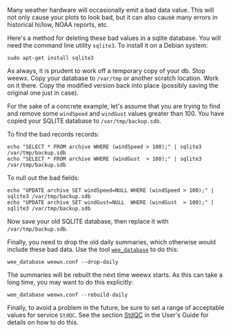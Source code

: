 Many weather hardware will occasionally emit a bad data value. This will not only cause your plots to look bad, but it can also cause many errors in historical hi/low, NOAA reports, etc.

Here's a method for deleting these bad values in a sqlite database. You will need the command line utility `sqlite3`. To install it on a Debian system:

    sudo apt-get install sqlite3

As always, it is prudent to work off a temporary copy of your db.  Stop weewx.  Copy your database to `/var/tmp` or another scratch location.  Work on it there.  Copy the modified version back into place (possibly saving the original one just in case).

For the sake of a concrete example, let's assume that you are trying to find and remove some `windSpeed` and `windGust` values greater than 100. You have copied your SQLITE database to `/var/tmp/backup.sdb`.

To find the bad records records:
~~~~~
echo "SELECT * FROM archive WHERE (windSpeed > 100);" | sqlite3 /var/tmp/backup.sdb
echo "SELECT * FROM archive WHERE (windGust  > 100);" | sqlite3 /var/tmp/backup.sdb
~~~~~

To null out the bad fields:
~~~~~
echo "UPDATE archive SET windSpeed=NULL WHERE (windSpeed > 100);" | sqlite3 /var/tmp/backup.sdb
echo "UPDATE archive SET windGust=NULL  WHERE (windGust  > 100);" | sqlite3 /var/tmp/backup.sdb
~~~~~

Now save your old SQLITE database, then replace it with `/var/tmp/backup.sdb`.

Finally, you need to drop the old daily summaries, which otherwise would include these bad data. Use the tool [`wee_database`](http://www.weewx.com/docs/utilities.htm#wee_database_utility) to do this:

    wee_database weewx.conf --drop-daily

The summaries will be rebuilt the next time weewx starts. As this can take a long time, you
may want to do this explicitly:

    wee_database weewx.conf --rebuild-daily

Finally, to avoid a problem in the future, be sure to set a range of acceptable values for service `StdQC`. See the section [StdQC](http://weewx.com/docs/usersguide.htm#StdQC) in the User's Guide for details on how to do this.
